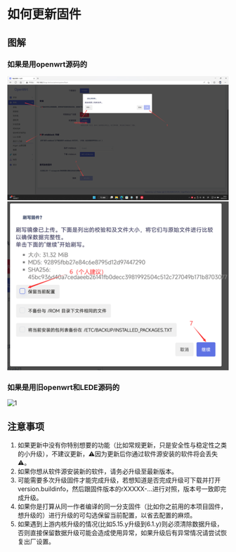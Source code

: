 # 如何更新固件

## 图解

### 如果是用openwrt源码的
![1](../.gitbook/assets/Upgrade-1.png)
![2](../.gitbook/assets/Upgrade-2.png)

### 如果是用旧openwrt和LEDE源码的
![1](../.gitbook/assets/Upgrade.png)

## 注意事项

1. 如果更新中没有你特别想要的功能（比如常规更新，只是安全性与稳定性之类的小升级），不建议更新，⚠️因为更新后你通过软件源安装的软件将会丢失⚠️。
2. 如果你想从软件源安装新的软件，请务必升级至最新版本。
3. 可能需要多次升级固件才能完成升级，若想知道是否完成升级可下载并打开version.buildinfo，然后跟固件版本的rXXXXX-...进行对照，版本号一致即完成升级。
4. 如果你是打算从同一作者编译的同一分支固件（比如你之前用的本项目固件，想升级的）进行升级的可勾选保留当前配置，以省去配置的麻烦。
5. 如果遇到上游内核升级的情况(比如5.15.y升级到6.1.y)则必须清除数据升级，否则直接保留数据升级可能会造成使用异常，如果升级后有异常情况请尝试恢复出厂设置。  
